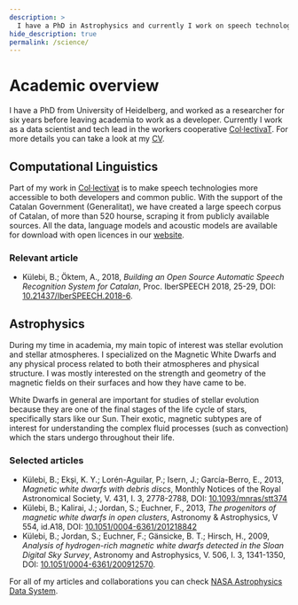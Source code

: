 ```yaml
---
description: >
  I have a PhD in Astrophysics and currently I work on speech technologies. You can find an outline of my academic contributions here.
hide_description: true
permalink: /science/
---
```


# Academic overview

I have a PhD from University of Heidelberg, and worked as a researcher for six years before leaving academia to work as a developer.
Currently I work as a data scientist and tech lead in the workers cooperative [Col·lectivaT][coop].
For more details you can take a look at my [CV](/assets/bkulebi_cv_en.pdf).

## Computational Linguistics
Part of my work in [Col·lectivat](https://collectivat.cat) is to make speech technologies more accessible to both developers and common public.
With the support of the Catalan Government (Generalitat), we have created a large speech corpus of Catalan, of more than 520 hourse, scraping it from publicly available sources. All the data, language models and acoustic models are available for download with open licences in our [website](https://collectivat.cat/asr).

### Relevant article
 * Külebi, B.; Öktem, A., 2018, _Building an Open Source Automatic Speech Recognition System for Catalan_, Proc. IberSPEECH 2018, 25-29, DOI: [10.21437/IberSPEECH.2018-6][asr01].

## Astrophysics

During my time in academia, my main topic of interest was stellar evolution and stellar atmospheres.
I specialized on the Magnetic White Dwarfs and any physical process related to both their atmospheres and physical structure.
I was mostly interested on the strength and geometry of the magnetic fields on their surfaces and how they have came to be.

White Dwarfs in general are important for studies of stellar evolution because they are one of the final stages of the life cycle of stars, specifically stars like our Sun.
Their exotic, magnetic subtypes are of interest for understanding the complex fluid processes (such as convection) which the stars undergo throughout their life. 

### Selected articles

* Külebi, B.; Ekși, K. Y.; Lorén-Aguilar, P.; Isern, J.; García-Berro, E., 2013, _Magnetic white dwarfs with debris discs_, Monthly Notices of the Royal Astronomical Society, V. 431, I. 3, 2778-2788, DOI: [10.1093/mnras/stt374][astro01]
* Külebi, B.; Kalirai, J.; Jordan, S.; Euchner, F., 2013, _The progenitors of magnetic white dwarfs in open clusters_, Astronomy & Astrophysics, V 554, id.A18, DOI: [10.1051/0004-6361/201218842][astro02]
* Külebi, B.; Jordan, S.; Euchner, F.; Gänsicke, B. T.; Hirsch, H., 2009, _Analysis of hydrogen-rich magnetic white dwarfs detected in the Sloan Digital Sky Survey_, Astronomy and Astrophysics, V. 506, I. 3, 1341-1350, DOI: [10.1051/0004-6361/200912570][astro03].

For all of my articles and collaborations you can check [NASA Astrophysics Data System](https://ui.adsabs.harvard.edu/search/q=K%C3%BClebi%2C%20Baybars&sort=date%20desc%2C%20bibcode%20desc).

[coop]: https://collectivat.cat
[asr01]: http://dx.doi.org/10.21437/IberSPEECH.2018-6
[astro01]: https://academic.oup.com/mnras/article/431/3/2778/1751349
[astro02]: https://www.aanda.org/articles/aa/abs/2013/06/aa18842-12/aa18842-12.html
[astro03]: https://www.aanda.org/articles/aa/abs/2009/42/aa12570-09/aa12570-09.html
